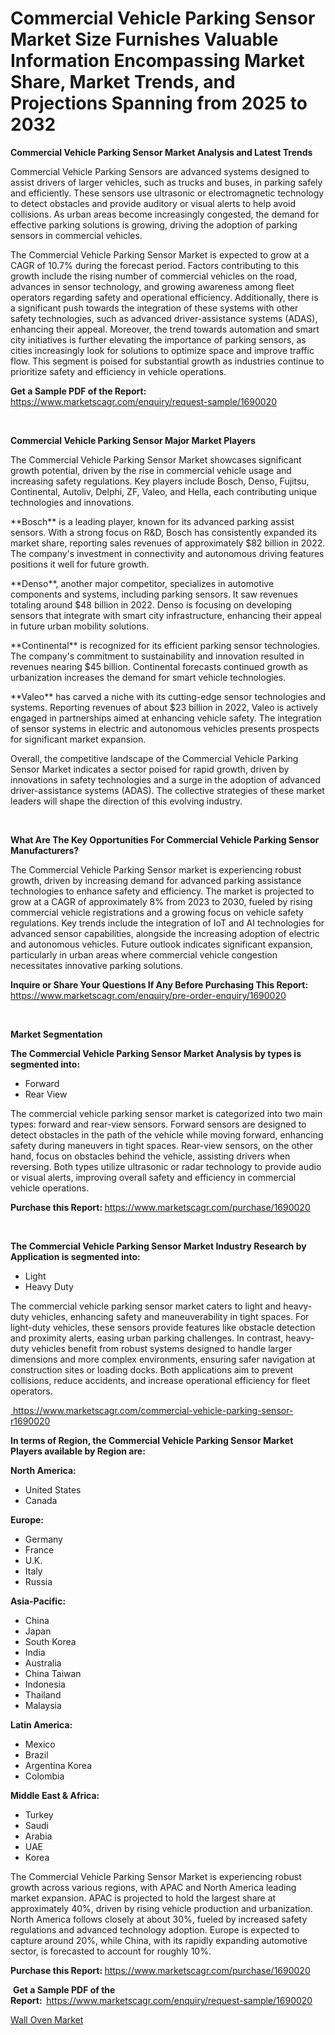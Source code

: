 <p><h1>Commercial Vehicle Parking Sensor Market Size Furnishes Valuable Information Encompassing Market Share, Market Trends, and Projections Spanning from 2025 to 2032</h1></p><p><strong>Commercial Vehicle Parking Sensor Market Analysis and Latest Trends</strong></p>
<p><p>Commercial Vehicle Parking Sensors are advanced systems designed to assist drivers of larger vehicles, such as trucks and buses, in parking safely and efficiently. These sensors use ultrasonic or electromagnetic technology to detect obstacles and provide auditory or visual alerts to help avoid collisions. As urban areas become increasingly congested, the demand for effective parking solutions is growing, driving the adoption of parking sensors in commercial vehicles.</p><p>The Commercial Vehicle Parking Sensor Market is expected to grow at a CAGR of 10.7% during the forecast period. Factors contributing to this growth include the rising number of commercial vehicles on the road, advances in sensor technology, and growing awareness among fleet operators regarding safety and operational efficiency. Additionally, there is a significant push towards the integration of these systems with other safety technologies, such as advanced driver-assistance systems (ADAS), enhancing their appeal. Moreover, the trend towards automation and smart city initiatives is further elevating the importance of parking sensors, as cities increasingly look for solutions to optimize space and improve traffic flow. This segment is poised for substantial growth as industries continue to prioritize safety and efficiency in vehicle operations.</p></p>
<p><strong>Get a Sample PDF of the Report:&nbsp;</strong> <a href="https://www.marketscagr.com/enquiry/request-sample/1690020?utm_campaign=2526&utm_medium=2&utm_source=Github&utm_content=ia&utm_term=26032025&utm_id=commercial-vehicle-parking-sensor">https://www.marketscagr.com/enquiry/request-sample/1690020</a></p>
<p>&nbsp;</p>
<p><strong>Commercial Vehicle Parking Sensor Major Market Players</strong></p>
<p><p>The Commercial Vehicle Parking Sensor Market showcases significant growth potential, driven by the rise in commercial vehicle usage and increasing safety regulations. Key players include Bosch, Denso, Fujitsu, Continental, Autoliv, Delphi, ZF, Valeo, and Hella, each contributing unique technologies and innovations.</p><p>**Bosch** is a leading player, known for its advanced parking assist sensors. With a strong focus on R&D, Bosch has consistently expanded its market share, reporting sales revenues of approximately $82 billion in 2022. The company's investment in connectivity and autonomous driving features positions it well for future growth.</p><p>**Denso**, another major competitor, specializes in automotive components and systems, including parking sensors. It saw revenues totaling around $48 billion in 2022. Denso is focusing on developing sensors that integrate with smart city infrastructure, enhancing their appeal in future urban mobility solutions.</p><p>**Continental** is recognized for its efficient parking sensor technologies. The company's commitment to sustainability and innovation resulted in revenues nearing $45 billion. Continental forecasts continued growth as urbanization increases the demand for smart vehicle technologies.</p><p>**Valeo** has carved a niche with its cutting-edge sensor technologies and systems. Reporting revenues of about $23 billion in 2022, Valeo is actively engaged in partnerships aimed at enhancing vehicle safety. The integration of sensor systems in electric and autonomous vehicles presents prospects for significant market expansion.</p><p>Overall, the competitive landscape of the Commercial Vehicle Parking Sensor Market indicates a sector poised for rapid growth, driven by innovations in safety technologies and a surge in the adoption of advanced driver-assistance systems (ADAS). The collective strategies of these market leaders will shape the direction of this evolving industry.</p></p>
<p>&nbsp;</p>
<p><strong>What Are The Key Opportunities For Commercial Vehicle Parking Sensor Manufacturers?</strong></p>
<p><p>The Commercial Vehicle Parking Sensor market is experiencing robust growth, driven by increasing demand for advanced parking assistance technologies to enhance safety and efficiency. The market is projected to grow at a CAGR of approximately 8% from 2023 to 2030, fueled by rising commercial vehicle registrations and a growing focus on vehicle safety regulations. Key trends include the integration of IoT and AI technologies for advanced sensor capabilities, alongside the increasing adoption of electric and autonomous vehicles. Future outlook indicates significant expansion, particularly in urban areas where commercial vehicle congestion necessitates innovative parking solutions.</p></p>
<p><strong>Inquire or Share Your Questions If Any Before Purchasing This Report:</strong> <a href="https://www.marketscagr.com/enquiry/pre-order-enquiry/1690020?utm_campaign=2526&utm_medium=2&utm_source=Github&utm_content=ia&utm_term=26032025&utm_id=commercial-vehicle-parking-sensor">https://www.marketscagr.com/enquiry/pre-order-enquiry/1690020</a></p>
<p>&nbsp;</p>
<p><strong>Market Segmentation</strong></p>
<p><strong>The Commercial Vehicle Parking Sensor Market Analysis by types is segmented into:</strong></p>
<p><ul><li>Forward</li><li>Rear View</li></ul></p>
<p><p>The commercial vehicle parking sensor market is categorized into two main types: forward and rear-view sensors. Forward sensors are designed to detect obstacles in the path of the vehicle while moving forward, enhancing safety during maneuvers in tight spaces. Rear-view sensors, on the other hand, focus on obstacles behind the vehicle, assisting drivers when reversing. Both types utilize ultrasonic or radar technology to provide audio or visual alerts, improving overall safety and efficiency in commercial vehicle operations.</p></p>
<p><strong>Purchase this Report:&nbsp;</strong><a href="https://www.marketscagr.com/purchase/1690020?utm_campaign=2526&utm_medium=2&utm_source=Github&utm_content=ia&utm_term=26032025&utm_id=commercial-vehicle-parking-sensor">https://www.marketscagr.com/purchase/1690020</a></p>
<p>&nbsp;</p>
<p><strong>The Commercial Vehicle Parking Sensor Market Industry Research by Application is segmented into:</strong></p>
<p><ul><li>Light</li><li>Heavy Duty</li></ul></p>
<p><p>The commercial vehicle parking sensor market caters to light and heavy-duty vehicles, enhancing safety and maneuverability in tight spaces. For light-duty vehicles, these sensors provide features like obstacle detection and proximity alerts, easing urban parking challenges. In contrast, heavy-duty vehicles benefit from robust systems designed to handle larger dimensions and more complex environments, ensuring safer navigation at construction sites or loading docks. Both applications aim to prevent collisions, reduce accidents, and increase operational efficiency for fleet operators.</p></p>
<p><a href="https://www.marketscagr.com/commercial-vehicle-parking-sensor-r1690020?utm_campaign=2526&utm_medium=2&utm_source=Github&utm_content=ia&utm_term=26032025&utm_id=commercial-vehicle-parking-sensor">&nbsp;https://www.marketscagr.com/commercial-vehicle-parking-sensor-r1690020</a></p>
<p><strong>In terms of Region, the Commercial Vehicle Parking Sensor Market Players available by Region are:</strong></p>
<p>
    <p> <strong> North America: </strong>
        <ul>
            <li>United States</li>
            <li>Canada</li>
        </ul>
        </p> 
    <p> <strong> Europe: </strong>
        <ul>
            <li>Germany</li>
            <li>France</li>
            <li>U.K.</li>
            <li>Italy</li>
            <li>Russia</li>
        </ul>
        </p> 
    <p> <strong> Asia-Pacific: </strong>
        <ul>
            <li>China</li>
            <li>Japan</li>
            <li>South Korea</li>
            <li>India</li>
            <li>Australia</li>
            <li>China Taiwan</li>
            <li>Indonesia</li>
            <li>Thailand</li>
            <li>Malaysia</li>
        </ul>
        </p> 
    <p> <strong> Latin America: </strong>
        <ul>
            <li>Mexico</li>
            <li>Brazil</li>
            <li>Argentina Korea</li>
            <li>Colombia</li>
        </ul>
        </p> 
    <p> <strong> Middle East & Africa: </strong>
        <ul>
            <li>Turkey</li>
            <li>Saudi</li>
            <li>Arabia</li>
            <li>UAE</li>
            <li>Korea</li>
        </ul>
    </p>
    </p>
<p><p>The Commercial Vehicle Parking Sensor Market is experiencing robust growth across various regions, with APAC and North America leading market expansion. APAC is projected to hold the largest share at approximately 40%, driven by rising vehicle production and urbanization. North America follows closely at about 30%, fueled by increased safety regulations and advanced technology adoption. Europe is expected to capture around 20%, while China, with its rapidly expanding automotive sector, is forecasted to account for roughly 10%.</p></p>
<p><strong>Purchase this Report: </strong><a href="https://www.marketscagr.com/purchase/1690020?utm_campaign=2526&utm_medium=2&utm_source=Github&utm_content=ia&utm_term=26032025&utm_id=commercial-vehicle-parking-sensor">https://www.marketscagr.com/purchase/1690020</a></p>
<p>&nbsp;<strong>Get a Sample PDF of the Report:&nbsp;&nbsp;</strong><a href="https://www.marketscagr.com/enquiry/request-sample/1690020?utm_campaign=2526&utm_medium=2&utm_source=Github&utm_content=ia&utm_term=26032025&utm_id=commercial-vehicle-parking-sensor">https://www.marketscagr.com/enquiry/request-sample/1690020</a></p>
<p><strong></strong></p>
<p><p><a href="https://github.com/lizamflotow/Market-Research-Report-List-1/blob/main/wall-oven-market.md?utm_campaign=2526&utm_medium=2&utm_source=Github&utm_content=ia&utm_term=26032025&utm_id=commercial-vehicle-parking-sensor">Wall Oven Market</a></p></p>